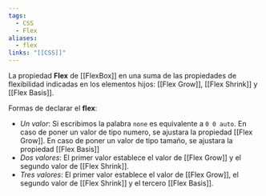 ```yaml
---
tags:
  - CSS
  - Flex
aliases:
  - flex
links: "[[CSS]]"
---
```

La propiedad **Flex** de [[FlexBox]] en una suma de las propiedades de flexibilidad indicadas en los elementos hijos: [[Flex Grow]], [[Flex Shrink]] y [[Flex Basis]].

Formas de declarar el **flex**:
- *Un valor*: Si escribimos la palabra `none` es equivalente a `0 0 auto`. En caso de poner un valor de tipo numero, se ajustara la propiedad [[Flex Grow]]. En caso de poner un valor de tipo tamaño, se ajustara la propiedad [[Flex Basis]]
- *Dos valores*: El primer valor establece el valor de [[Flex Grow]] y el segundo valor de [[Flex Shrink]].
- *Tres valores*: El primer valor establece el valor de [[Flex Grow]], el segundo valor de [[Flex Shrink]] y el tercero [[Flex Basis]].
